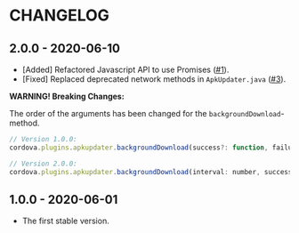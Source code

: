 # CHANGELOG

## 2.0.0 - 2020-06-10

- [Added] Refactored Javascript API to use Promises ([#1](issues/1)).
- [Fixed] Replaced deprecated network methods in `ApkUpdater.java` ([#3](issues/3)).

**WARNING! Breaking Changes:**

The order of the arguments has been changed for the `backgroundDownload`-method.

```javascript
// Version 1.0.0:
cordova.plugins.apkupdater.backgroundDownload(success?: function, failure?: function, interval: number)

// Version 2.0.0:
cordova.plugins.apkupdater.backgroundDownload(interval: number, success?: function, failure?: function)
```



## 1.0.0 - 2020-06-01

- The first stable version.

